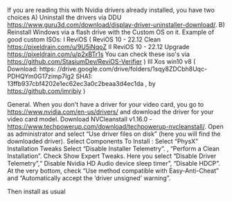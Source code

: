 If you are reading this with Nvidia drivers already installed, you have two choices
A) Uninstall the drivers via DDU https://www.guru3d.com/download/display-driver-uninstaller-download/. 
B) Reinstall Windows via a flash drive with the Custom OS on it. Example of good custom ISOs: 
  I  ReviOS ( ReviOS 10 - 22.12 Clean https://pixeldrain.com/u/9U5iNqoZ 
  II ReviOS 10 - 22.12 Upgrade https://pixeldrain.com/u/p2xBTr1s 
You can check these iso's via https://github.com/StasiumDev/ReviOS-Verifier ) 
 III Xos win10 v8 ( Download: https: //drive.google.com/drive/folders/1sqy8ZDCbh8Uqc-PDHQYm0G17zimp7Ig2 SHA1: 13ffb937cbf4202e1ec62ec3a0c2beaa3d4ec1da , by https://github.com/imribiy )

General. 
   When you don't have a driver for your video card, you go to https://www.nvidia.com/en-us/drivers/ and download the driver for your video card model. 
Download NVCleanstall v1.16.0 - https://www.techpowerup.com/download/techpowerup-nvcleanstall/. 
Open as administrator and select “Use driver files on disk” (here you will find the downloaded driver). 
Select Components To Install :
Select “PhysX”
Installation Tweaks
Select “Disable Installer Telemetry”. , “Perform a Clean Installation”. Check Show Expert Tweaks. Here you select “Disable Driver Telemetry”,“ Disable Nvidia HD Audio device sleep timer”, “Disable HDCP”. 
At the very bottom, check “Use method compatible with Easy-Anti-Cheat” and “Automatically accept the ‘driver unsigned’ warning”.

Then install as usual
